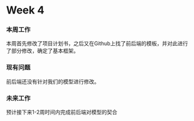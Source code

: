 # Week 4

### 本周工作

本周首先修改了项目计划书，之后又在Github上找了前后端的模板，并对此进行了部分修改，确定了基本框架。

### 现有问题

前后端还没有针对我们的模型进行修改。

### 未来工作

预计接下来1-2周时间内完成前后端对模型的契合



